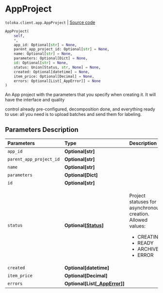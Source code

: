 # AppProject
`toloka.client.app.AppProject` | [Source code](https://github.com/Toloka/toloka-kit/blob/v0.1.24/src/client/app.py#L31)

```python
AppProject(
    self,
    *,
    app_id: Optional[str] = None,
    parent_app_project_id: Optional[str] = None,
    name: Optional[str] = None,
    parameters: Optional[Dict] = None,
    id: Optional[str] = None,
    status: Union[Status, str, None] = None,
    created: Optional[datetime] = None,
    item_price: Optional[Decimal] = None,
    errors: Optional[List[_AppError]] = None
)
```

An App project with the parameters that you specify when creating it. It will have the interface and quality


control already pre-configured, decomposition done, and everything ready to use: all you need is to upload batches
and send them for labeling.

## Parameters Description

| Parameters | Type | Description |
| :----------| :----| :-----------|
`app_id`|**Optional\[str\]**|<p></p>
`parent_app_project_id`|**Optional\[str\]**|<p></p>
`name`|**Optional\[str\]**|<p></p>
`parameters`|**Optional\[Dict\]**|<p></p>
`id`|**Optional\[str\]**|<p></p>
`status`|**Optional\[[Status](toloka.client.app.AppProject.Status.md)\]**|<p>Project statuses for asynchronous creation. Allowed values:<ul><li>CREATING</li><li>READY</li><li>ARCHIVE</li><li>ERROR</li></ul></p>
`created`|**Optional\[datetime\]**|<p></p>
`item_price`|**Optional\[Decimal\]**|<p></p>
`errors`|**Optional\[List\[[_AppError](toloka.client.app._AppError.md)\]\]**|<p></p>
